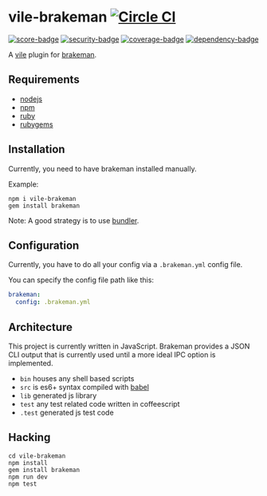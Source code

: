 # vile-brakeman [![Circle CI](https://circleci.com/gh/forthright/vile-brakeman.svg?style=svg&circle-token=5680dde9902c1f68684173ee1e9ead2fd4b43df2)](https://circleci.com/gh/forthright/vile-brakeman)

[![score-badge](https://vile.io/brentlintner/vile-brakeman/badges/score?token=_RTzjhVJf4M2y1JNxgu-)](https://vile.io/brentlintner/vile-brakeman) [![security-badge](https://vile.io/brentlintner/vile-brakeman/badges/security?token=_RTzjhVJf4M2y1JNxgu-)](https://vile.io/brentlintner/vile-brakeman) [![coverage-badge](https://vile.io/brentlintner/vile-brakeman/badges/coverage?token=_RTzjhVJf4M2y1JNxgu-)](https://vile.io/brentlintner/vile-brakeman) [![dependency-badge](https://vile.io/brentlintner/vile-brakeman/badges/dependency?token=_RTzjhVJf4M2y1JNxgu-)](https://vile.io/brentlintner/vile-brakeman)

A [vile](http://vile.io) plugin for [brakeman](http://github.com/presidentbeef/brakeman).

## Requirements

- [nodejs](http://nodejs.org)
- [npm](http://npmjs.org)
- [ruby](http://nodejs.org)
- [rubygems](http://rubygems.org)

## Installation

Currently, you need to have brakeman installed manually.

Example:

    npm i vile-brakeman
    gem install brakeman

Note: A good strategy is to use [bundler](http://bundler.io).

## Configuration

Currently, you have to do all your config via a `.brakeman.yml` config file.

You can specify the config file path like this:

```yml
brakeman:
  config: .brakeman.yml
```

## Architecture

This project is currently written in JavaScript. Brakeman provides
a JSON CLI output that is currently used until a more ideal
IPC option is implemented.

- `bin` houses any shell based scripts
- `src` is es6+ syntax compiled with [babel](https://babeljs.io)
- `lib` generated js library
- `test` any test related code written in coffeescript
- `.test` generated js test code

## Hacking

    cd vile-brakeman
    npm install
    gem install brakeman
    npm run dev
    npm test
